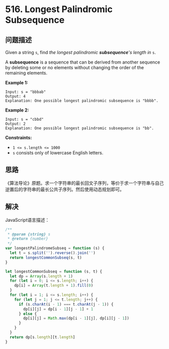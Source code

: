 # 516. Longest Palindromic Subsequence

## 问题描述

Given a string `s`, find *the longest palindromic **subsequence**'s length in* `s`.

A **subsequence** is a sequence that can be derived from another sequence by deleting some or no elements without changing the order of the remaining elements.

**Example 1:**

```
Input: s = "bbbab"
Output: 4
Explanation: One possible longest palindromic subsequence is "bbbb".
```

**Example 2:**

```
Input: s = "cbbd"
Output: 2
Explanation: One possible longest palindromic subsequence is "bb".
```

**Constraints:**

- `1 <= s.length <= 1000`
- `s` consists only of lowercase English letters.

## 思路

《算法导论》原题。求一个字符串的最长回文子序列，等价于求一个字符串与自己逆置后的字符串的最长公共子序列。然后使用动态规划即可。

## 解决

JavaScript语言描述：

```javascript
/**
 * @param {string} s
 * @return {number}
 */
var longestPalindromeSubseq = function (s) {
  let t = s.split('').reverse().join('')
  return longestCommonSubseq(s, t)
}

let longestCommonSubseq = function (s, t) {
  let dp = Array(s.length + 1)
  for (let i = 0; i <= s.length; i++) {
    dp[i] = Array(t.length + 1).fill(0)
  }
  for (let i = 1; i <= s.length; i++) {
    for (let j = 1; j <= t.length; j++) {
      if (s.charAt(i - 1) === t.charAt(j - 1)) {
        dp[i][j] = dp[i - 1][j - 1] + 1
      } else {
        dp[i][j] = Math.max(dp[i - 1][j], dp[i][j - 1])
      }
    }
  }
  return dp[s.length][t.length]
}
```
